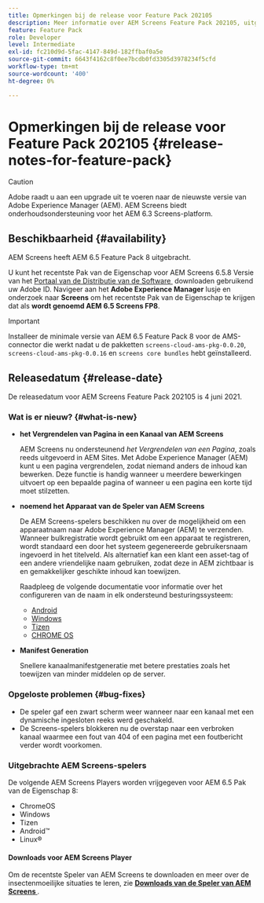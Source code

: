```yaml
---
title: Opmerkingen bij de release voor Feature Pack 202105
description: Meer informatie over AEM Screens Feature Pack 202105, uitgebracht op 4 juni 2021.
feature: Feature Pack
role: Developer
level: Intermediate
exl-id: fc210d9d-5fac-4147-849d-182ffbaf0a5e
source-git-commit: 6643f4162c8f0ee7bcdb0fd3305d3978234f5cfd
workflow-type: tm+mt
source-wordcount: '400'
ht-degree: 0%

---
```


# Opmerkingen bij de release voor Feature Pack 202105 {#release-notes-for-feature-pack}

>[!CAUTION]
>Adobe raadt u aan een upgrade uit te voeren naar de nieuwste versie van Adobe Experience Manager (AEM). AEM Screens biedt onderhoudsondersteuning voor het AEM 6.3 Screens-platform.

## Beschikbaarheid {#availability}

AEM Screens heeft AEM 6.5 Feature Pack 8 uitgebracht.

U kunt het recentste Pak van de Eigenschap voor AEM Screens 6.5.8 Versie van het [&#x200B; Portaal van de Distributie van de Software &#x200B;](https://experience.adobe.com/#/downloads/content/software-distribution/en/aem.html) downloaden gebruikend uw Adobe ID. Navigeer aan het **Adobe Experience Manager** lusje en onderzoek naar **Screens** om het recentste Pak van de Eigenschap te krijgen dat als **wordt genoemd AEM 6.5 Screens FP8**.

>[!IMPORTANT]
>Installeer de minimale versie van AEM 6.5 Feature Pack 8 voor de AMS-connector die werkt nadat u de pakketten `screens-cloud-ams-pkg-0.0.20`, `screens-cloud-ams-pkg-0.0.16` en `screens core bundles` hebt geïnstalleerd.

## Releasedatum {#release-date}

De releasedatum voor AEM Screens Feature Pack 202105 is 4 juni 2021.

### Wat is er nieuw? {#what-is-new}

* **het Vergrendelen van Pagina in een Kanaal van AEM Screens**

  AEM Screens nu ondersteunend *het Vergrendelen van een Pagina*, zoals reeds uitgevoerd in AEM Sites. Met Adobe Experience Manager (AEM) kunt u een pagina vergrendelen, zodat niemand anders de inhoud kan bewerken. Deze functie is handig wanneer u meerdere bewerkingen uitvoert op een bepaalde pagina of wanneer u een pagina een korte tijd moet stilzetten.

* **noemend het Apparaat van de Speler van AEM Screens**

  De AEM Screens-spelers beschikken nu over de mogelijkheid om een apparaatnaam naar Adobe Experience Manager (AEM) te verzenden.
Wanneer bulkregistratie wordt gebruikt om een apparaat te registreren, wordt standaard een door het systeem gegenereerde gebruikersnaam ingevoerd in het titelveld. Als alternatief kan een klant een asset-tag of een andere vriendelijke naam gebruiken, zodat deze in AEM zichtbaar is en gemakkelijker geschikte inhoud kan toewijzen.

  Raadpleeg de volgende documentatie voor informatie over het configureren van de naam in elk ondersteund besturingssysteem:

   * [Android](/help/user-guide/implementing-android-player.md#name-android)
   * [Windows](/help/user-guide/implementing-windows-player.md#name-windows)
   * [Tizen](/help/user-guide/tizen-player.md#name-tizen)
   * [CHROME OS](/help/user-guide/implementing-chrome-os-player.md#name-chrome)

* **Manifest Generation**

  Snellere kanaalmanifestgeneratie met betere prestaties zoals het toewijzen van minder middelen op de server.

### Opgeloste problemen {#bug-fixes}

* De speler gaf een zwart scherm weer wanneer naar een kanaal met een dynamische ingesloten reeks werd geschakeld.
* De Screens-spelers blokkeren nu de overstap naar een verbroken kanaal waarmee een fout van 404 of een pagina met een foutbericht verder wordt voorkomen.

### Uitgebrachte AEM Screens-spelers

De volgende AEM Screens Players worden vrijgegeven voor AEM 6.5 Pak van de Eigenschap 8:

* ChromeOS
* Windows
* Tizen
* Android™
* Linux®

#### Downloads voor AEM Screens Player

Om de recentste Speler van AEM Screens te downloaden en meer over de insectenmoeilijke situaties te leren, zie **[Downloads van de Speler van AEM Screens &#x200B;](https://download.macromedia.com/screens/index.html)**.
